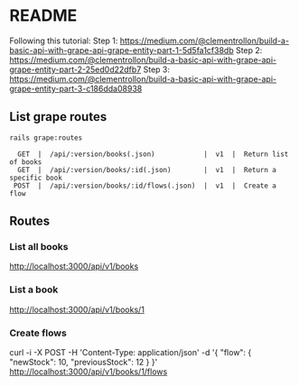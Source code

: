 # README

Following this tutorial:
Step 1: <https://medium.com/@clementrollon/build-a-basic-api-with-grape-api-grape-entity-part-1-5d5fa1cf38db>
Step 2: <https://medium.com/@clementrollon/build-a-basic-api-with-grape-api-grape-entity-part-2-25ed0d22dfb7>
Step 3: <https://medium.com/@clementrollon/build-a-basic-api-with-grape-api-grape-entity-part-3-c186dda08938>

## List grape routes

```bash
rails grape:routes
```

      GET  |  /api/:version/books(.json)            |  v1  |  Return list of books
      GET  |  /api/:version/books/:id(.json)        |  v1  |  Return a specific book
     POST  |  /api/:version/books/:id/flows(.json)  |  v1  |  Create a flow

## Routes

### List all books

<http://localhost:3000/api/v1/books>

### List a book

<http://localhost:3000/api/v1/books/1>

### Create flows

curl -i -X POST -H 'Content-Type: application/json' -d '{ "flow": { "newStock": 10, "previousStock": 12 } }' <http://localhost:3000/api/v1/books/1/flows>
